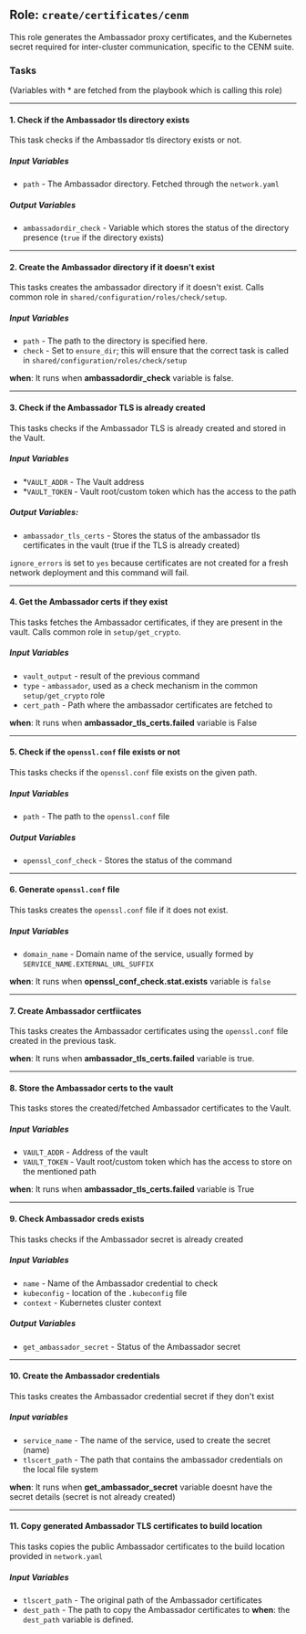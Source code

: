 ## Role: `create/certificates/cenm`
This role generates the Ambassador proxy certificates, and the Kubernetes secret required for inter-cluster communication, specific to the CENM suite.

### Tasks
(Variables with * are fetched from the playbook which is calling this role)

---

#### 1. Check if the Ambassador tls directory exists
This task checks if the Ambassador tls directory exists or not.
##### Input Variables
- `path` - The Ambassador directory. Fetched through the `network.yaml`

##### Output Variables
- `ambassadordir_check` - Variable which stores the status of the directory presence (`true` if the directory exists)

---

#### 2. Create the Ambassador directory if it doesn't exist
This tasks creates the ambassador directory if it doesn't exist. Calls common role in `shared/configuration/roles/check/setup`.
##### Input Variables
- `path` - The path to the directory is specified here.
- `check` - Set to `ensure_dir`; this will ensure that the correct task is called in `shared/configuration/roles/check/setup`

**when**: It runs when **ambassadordir_check** variable is false.

---

#### 3. Check if the Ambassador TLS is already created
This tasks checks if the Ambassador TLS is already created and stored in the Vault.
##### Input Variables
- *`VAULT_ADDR` - The Vault address
- *`VAULT_TOKEN` - Vault root/custom token which has the access to the path
##### Output Variables:
- `ambassador_tls_certs` -  Stores the status of the ambassador tls certificates in the vault (true if the TLS is already created)

`ignore_errors` is set to `yes` because certificates are not created for a fresh network deployment and this command will fail.

--- 

#### 4. Get the Ambassador certs if they exist
This tasks fetches the Ambassador certificates, if they are present in the vault. Calls common role in `setup/get_crypto`.
##### Input Variables
- `vault_output` - result of the previous command
- `type` - `ambassador`, used as a check mechanism in the common `setup/get_crypto` role
- `cert_path` - Path where the ambassador certificates are fetched to

**when**: It runs when **ambassador_tls_certs.failed** variable is False

---

#### 5. Check if the `openssl.conf` file exists or not
This tasks checks if the `openssl.conf` file exists on the given path.
##### Input Variables
- `path` -  The path to the `openssl.conf` file
##### Output Variables
- `openssl_conf_check` -  Stores the status of the command

---

#### 6. Generate `openssl.conf` file
This tasks creates the `openssl.conf` file if it does not exist.
##### Input Variables
- `domain_name` - Domain name of the service, usually formed by `SERVICE_NAME.EXTERNAL_URL_SUFFIX`

**when**: It runs when **openssl_conf_check.stat.exists** variable is `false`

---

#### 7. Create Ambassador certfiicates
This tasks creates the Ambassador certificates using the `openssl.conf` file created in the previous task.

**when**: It runs when **ambassador_tls_certs.failed** variable is true.

---

#### 8. Store the Ambassador certs to the vault
This tasks stores the created/fetched Ambassador certificates to the Vault.
##### Input Variables
- `VAULT_ADDR` - Address of the vault
- `VAULT_TOKEN` - Vault root/custom token which has the access to store on the mentioned path

**when**: It runs when **ambassador_tls_certs.failed** variable is True

--- 

#### 9. Check Ambassador creds exists
This tasks checks if the Ambassador secret is already created
##### Input Variables
- `name` - Name of the Ambassador credential to check
- `kubeconfig` - location of the `.kubeconfig` file 
- `context` - Kubernetes cluster context
##### Output Variables
- `get_ambassador_secret` - Status of the Ambassador secret

---

#### 10. Create the Ambassador credentials
This tasks creates the Ambassador credential secret if they don't exist
##### Input variables
- `service_name` - The name of the service, used to create the secret (name)
- `tlscert_path` - The path that contains the ambassador credentials on the local file system

**when**: It runs when **get_ambassador_secret** variable doesnt have the secret details (secret is not already created)

---

#### 11. Copy generated Ambassador TLS certificates to build location
This tasks copies the public Ambassador certificates to the build location provided in `network.yaml`
##### Input Variables
- `tlscert_path` - The original path of the Ambassador certificates
- `dest_path` - The path to copy the Ambassador certificates to
**when**: the `dest_path` variable is defined.
